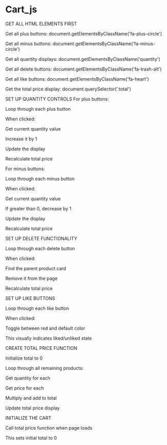 # Cart_js
GET ALL HTML ELEMENTS FIRST

Get all plus buttons: document.getElementsByClassName('fa-plus-circle')

Get all minus buttons: document.getElementsByClassName('fa-minus-circle')

Get all quantity displays: document.getElementsByClassName('quantity')

Get all delete buttons: document.getElementsByClassName('fa-trash-alt')

Get all like buttons: document.getElementsByClassName('fa-heart')

Get the total price display: document.querySelector('.total')

SET UP QUANTITY CONTROLS
For plus buttons:

Loop through each plus button

When clicked:

Get current quantity value

Increase it by 1

Update the display

Recalculate total price

For minus buttons:

Loop through each minus button

When clicked:

Get current quantity value

If greater than 0, decrease by 1

Update the display

Recalculate total price

SET UP DELETE FUNCTIONALITY

Loop through each delete button

When clicked:

Find the parent product card

Remove it from the page

Recalculate total price

SET UP LIKE BUTTONS

Loop through each like button

When clicked:

Toggle between red and default color

This visually indicates liked/unliked state

CREATE TOTAL PRICE FUNCTION

Initialize total to 0

Loop through all remaining products:

Get quantity for each

Get price for each

Multiply and add to total

Update total price display

INITIALIZE THE CART

Call total price function when page loads

This sets initial total to 0